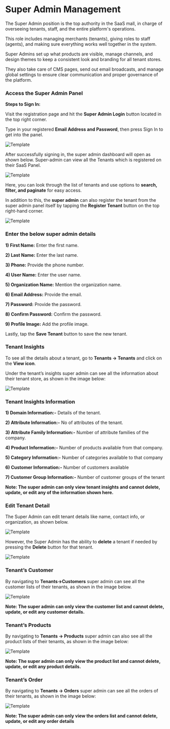 # Super Admin Management 

The Super Admin position is the top authority in the SaaS mall, in charge of overseeing tenants, staff, and the entire platform's operations.

This role includes managing merchants (tenants), giving roles to staff (agents), and making sure everything works well together in the system.

Super Admins set up what products are visible, manage channels, and design themes to keep a consistent look and branding for all tenant stores.

They also take care of CMS pages, send out email broadcasts, and manage global settings to ensure clear communication and proper governance of the platform.

### Access the Super Admin Panel

**Steps to Sign In:**

Visit the registration page and hit the **Super Admin Login** button located in the top right corner.

Type in your registered **Email Address and Password**, then press Sign In to get into the panel.

![Template](../../assets/2.0/images/multi-tenant-ecommerce/1-super-login.png)

After successfully signing in, the super admin dashboard will open as shown below. Super-admin can view all the Tenants which is registered on their SaaS Panel.

![Template](../../assets/2.0/images/multi-tenant-ecommerce/2-super-dashboard.png)

Here, you can look through the list of tenants and use options to **search, filter, and paginate** for easy access.

In addition to this, the **super admin** can also register the tenant from the super admin panel itself by tapping the **Register Tenant** button on the top right-hand corner.

![Template](../../assets/2.0/images/multi-tenant-ecommerce/3-super-create-tenant.png)

### Enter the below super admin details 

**1) First Name:** Enter the first name.

**2) Last Name:** Enter the last name.

**3) Phone:** Provide the phone number.

**4) User Name:** Enter the user name.

**5) Organization Name:** Mention the organization name.

**6) Email Address:** Provide the email.

**7) Password:** Provide the password.

**8) Confirm Password:** Confirm the password.

**9) Profile Image:** Add the profile image.

Lastly, tap the **Save Tenant** button to save the new tenant.

### Tenant Insights

To see all the details about a tenant, go to **Tenants → Tenants** and click on the **View icon**.

Under the tenant’s insights super admin can see all the information about their tenant store, as shown in the image below:

![Template](../../assets/2.0/images/multi-tenant-ecommerce/4-Super-tenant-Insights.png)

### Tenant Insights Information

**1) Domain Information:-** Details of the tenant.

**2) Attribute Information:-** No of attributes of the tenant.

**3) Attribute Family Information:-** Number of attribute families of the company.

**4) Product Information:-** Number of products available from that company.

**5) Category Information:-** Number of categories available to that company

**6) Customer Information:-** Number of customers available

**7) Customer Group Information:-** Number of customer groups of the tenant

**Note: The super admin can only view tenant insights and cannot delete, update, or edit any of the information shown here.**

### Edit Tenant Detail

The Super Admin can edit tenant details like name, contact info, or organization, as shown below.

![Template](../../assets/2.0/images/multi-tenant-ecommerce/5-super-edit-tenant.png)

However, the Super Admin has the ability to **delete** a tenant if needed by pressing the **Delete** button for that tenant.

![Template](../../assets/2.0/images/multi-tenant-ecommerce/6-super-delete-tenant.png)

### Tenant’s Customer

By navigating to **Tenants→Customers** super admin can see all the customer lists of their tenants, as shown in the image below.

![Template](../../assets/2.0/images/multi-tenant-ecommerce/7-super-customer-list.png)

**Note: The super admin can only view the customer list and cannot delete, update, or edit any customer details.**

### Tenant’s Products

By navigating to **Tenants → Products** super admin can also see all the product lists of their tenants, as shown in the image below:

![Template](../../assets/2.0/images/multi-tenant-ecommerce/8-super-product-list.png)

**Note: The super admin can only view the product list and cannot delete, update, or edit any product details.**

### Tenant’s Order

By navigating to **Tenants → Orders** super admin can see all the orders of their tenants, as shown in the image below:

![Template](../../assets/2.0/images/multi-tenant-ecommerce/9-super-order-list.png)

**Note: The super admin can only view the orders list and cannot delete, update, or edit any order details**

